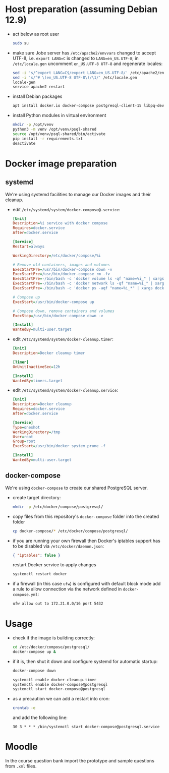 # Host preparation (assuming Debian 12.9)

* act below as root user

   ```bash
   sudo su
   ```

* make sure Jobe server has `/etc/apache2/envvars` changed to accept UTF-8, i.e. `export LANG=C` is changed to `LANG=en_US.UTF-8`; in `/etc/locale.gen` uncomment `en_US.UTF-8 UTF-8` and regenerate locales:

   ```bash
   sed -i 's/^export LANG=C$/export LANG=en_US.UTF-8/' /etc/apache2/envvars
   sed -i 's/^# \(en_US.UTF-8 UTF-8\)/\1/' /etc/locale.gen
   locale-gen
   service apache2 restart
   ```

* install Debian packages

   ```bash
   apt install docker.io docker-compose postgresql-client-15 libpq-dev python3-dev python3-venv cron
   ```

* install Python modules in virtual environment

  ```bash
  mkdir -p /opt/venv
  python3 -m venv /opt/venv/psql-shared
  source /opt/venv/psql-shared/bin/activate
  pip install -r requirements.txt
  deactivate
  ```

# Docker image preparation

## systemd

We're using systemd facilities to manage our Docker images and their cleanup.

* edit `/etc/systemd/system/docker-compose@.service`:

   ```ini
   [Unit]
   Description=%i service with docker compose
   Requires=docker.service
   After=docker.service

   [Service]
   Restart=always

   WorkingDirectory=/etc/docker/compose/%i

   # Remove old containers, images and volumes
   ExecStartPre=/usr/bin/docker-compose down -v
   ExecStartPre=/usr/bin/docker-compose rm -fv
   ExecStartPre=-/bin/bash -c 'docker volume ls -qf "name=%i_" | xargs docker volume rm'
   ExecStartPre=-/bin/bash -c 'docker network ls -qf "name=%i_" | xargs docker network rm'
   ExecStartPre=-/bin/bash -c 'docker ps -aqf "name=%i_*" | xargs docker rm'

   # Compose up
   ExecStart=/usr/bin/docker-compose up

   # Compose down, remove containers and volumes
   ExecStop=/usr/bin/docker-compose down -v

   [Install]
   WantedBy=multi-user.target
   ```

* edit `/etc/systemd/system/docker-cleanup.timer`:

   ```ini
   [Unit]
   Description=Docker cleanup timer

   [Timer]
   OnUnitInactiveSec=12h

   [Install]
   WantedBy=timers.target
   ```

* edit `/etc/systemd/system/docker-cleanup.service`:

   ```ini
   [Unit]
   Description=Docker cleanup
   Requires=docker.service
   After=docker.service

   [Service]
   Type=oneshot
   WorkingDirectory=/tmp
   User=root
   Group=root
   ExecStart=/usr/bin/docker system prune -f

   [Install]
   WantedBy=multi-user.target
   ```

## docker-compose

We're using `docker-compose` to create our shared PostgreSQL server.

* create target directory:

   ```bash
   mkdir -p /etc/docker/compose/postgresql/
   ```

* copy files from this repository's `docker-compose` folder into the created folder

   ```bash
   cp docker-compose/* /etc/docker/compose/postgresql/
   ```

* if you are running your own firewall then Docker's iptables support has to be disabled via `/etc/docker/daemon.json`:

   ```json
   { "iptables": false }
   ```

   restart Docker service to apply changes

   ```bash
   systemctl restart docker
   ```

* if a firewall (in this case `ufw`) is configured with default block mode add a rule to allow connection via the network defined in `docker-compose.yml`:

   ```bash
   ufw allow out to 172.21.0.0/16 port 5432
   ```

# Usage

* check if the image is building correctly:

   ```bash
   cd /etc/docker/compose/postgresql/
   docker-compose up &
   ```

* if it is, then shut it down and configure systemd for automatic startup:

   ```bash
   docker-compose down

   systemctl enable docker-cleanup.timer
   systemctl enable docker-compose@postgresql
   systemctl start docker-compose@postgresql
   ```

* as a precaution we can add a restart into cron:

   ```bash
   crontab -e
   ```

   and add the following line:

   ```text
   30 3 * * * /bin/systemctl start docker-compose@postgresql.service
   ```

# Moodle

In the course question bank import the prototype and sample questions from `.xml` files.

